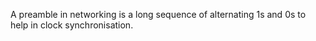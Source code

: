 A preamble in networking is a long sequence of alternating 1s and 0s to help in clock synchronisation.